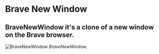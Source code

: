 # Brave New Window

## BraveNewWindow it's a clone of a new window on the Brave browser.

![BraveNewWindow](/assets/BraveNewWindow__screenshot.jpg)
*BraveNewWindow.*
